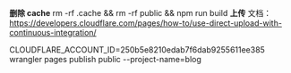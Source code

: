 **删除 cache**
rm -rf .cache && rm -rf public && npm run build
**上传**
文档： https://developers.cloudflare.com/pages/how-to/use-direct-upload-with-continuous-integration/

CLOUDFLARE_ACCOUNT_ID=250b5e8210edab7f6dab9255611ee385 wrangler pages publish public --project-name=blog